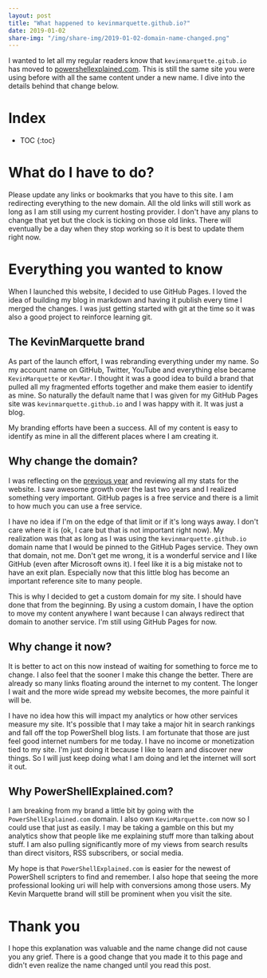 ```yaml
---
layout: post
title: "What happened to kevinmarquette.github.io?"
date: 2019-01-02
share-img: "/img/share-img/2019-01-02-domain-name-changed.png"
---
```


I wanted to let all my regular readers know that `kevinmarquette.gitub.io` has moved to [powershellexplained.com](https://powershellexplained.com). This is still the same site you were using before with all the same content under a new name. <!--more-->I dive into the details behind that change below.

# Index

* TOC
{:toc}

# What do I have to do?

Please update any links or bookmarks that you have to this site. I am redirecting everything to the new domain. All the old links will still work as long as I am still using my current hosting provider. I don't have any plans to change that yet but the clock is ticking on those old links. There will eventually be a day when they stop working so it is best to update them right now.

# Everything you wanted to know

When I launched this website, I decided to use GitHub Pages. I loved the idea of building my blog in markdown and having it publish every time I merged the changes. I was just getting started with git at the time so it was also a good project to reinforce learning git.

## The KevinMarquette brand

As part of the launch effort, I was rebranding everything under my name. So my account name on GitHub, Twitter, YouTube and everything else became `KevinMarquette` or `KevMar`. I thought it was a good idea to build a brand that pulled all my fragmented efforts together and make them easier to identify as mine. So naturally the default name that I was given for my GitHub Pages site was `kevinmarquette.github.io` and I was happy with it. It was just a blog.

My branding efforts have been a success. All of my content is easy to identify as mine in all the different places where I am creating it.

## Why change the domain?

I was reflecting on the [previous year](https://powershellexplained.com/2019-01-01-Powershell-2018-year-in-review/?utm_source=blog&utm_medium=blog&utm_content=domainchange#blogging-by-the-numbers) and reviewing all my stats for the website. I saw awesome growth over the last two years and I realized something very important. GitHub pages is a free service and there is a limit to how much you can use a free service.

I have no idea if I'm on the edge of that limit or if it's long ways away. I don't care where it is (ok, I care but that is not important right now). My realization was that as long as I was using the `kevinmarquette.github.io` domain name that I would be pinned to the GitHub Pages service. They own that domain, not me. Don't get me wrong, it is a wonderful service and I like GitHub (even after Microsoft owns it). I feel like it is a big mistake not to have an exit plan. Especially now that this little blog has become an important reference site to many people. 

This is why I decided to get a custom domain for my site. I should have done that from the beginning. By using a custom domain, I have the option to move my content anywhere I want because I can always redirect that domain to another service. I'm still using GitHub Pages for now.

## Why change it now?

It is better to act on this now instead of waiting for something to force me to change. I also feel that the sooner I make this change the better. There are already so many links floating around the internet to my content. The longer I wait and the more wide spread my website becomes, the more painful it will be.

I have no idea how this will impact my analytics or how other services measure my site. It's possible that I may take a major hit in search rankings and fall off the top PowerShell blog lists. I am fortunate that those are just feel good internet numbers for me today. I have no income or monetization tied to my site. I'm just doing it because I like to learn and discover new things. So I will just keep doing what I am doing and let the internet will sort it out.

## Why PowerShellExplained.com?

I am breaking from my brand a little bit by going with the `PowerShellExplained.com` domain. I also own `KevinMarquette.com` now so I could use that just as easily. I may be taking a gamble on this but my analytics show that people like me explaining stuff more than talking about stuff. I am also pulling significantly more of my views from search results than direct visitors, RSS subscribers, or social media.

My hope is that `PowerShellExplained.com` is easier for the newest of PowerShell scripters to find and remember. I also hope that seeing the more professional looking uri will help with conversions among those users. My Kevin Marquette brand will still be prominent when you visit the site.

# Thank you

I hope this explanation was valuable and the name change did not cause you any grief. There is a good change that you made it to this page and didn't even realize the name changed until you read this post.
